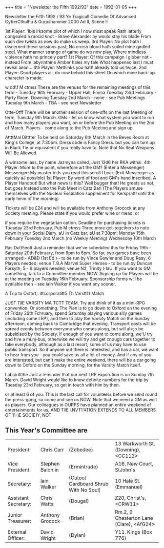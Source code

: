 +++
title = "Newsletter the Fifth 1992/93"
date = 1992-01-05
+++
 

 Newsletter the Fifth 1992 / 93
Ye Tragicall Comedie Of Advanced CyberCthulhu & Gurpshammer 2000
Ad II, Scene II

1st Player: 'Ibis irksome plot of which I now must speak Rath latterly congealed a rancid knot - Brave Alexander ay would stay his blade
From such dire twists as now do make us weep.
3rd Player: No plot hath I discerned these sessions past; No orcish blood hath soiled mine girdled steel. What manner strange of game do we now play, Where mindless violence hath no princely part?
1st Player: Of this campaign I gibber not - instead From labyrinthine Amber hales my tale What happened last I must reveal anon...
4th Player: Methinks you hath already told us twice. 2nd Player: Good players all, do now behold this sheet
On which mine back-up character is made:

w dd\f M ctmss
These are the venues for the remaining meetings of this term:-
Tuesday 16th February - Upper Hall, Emma Tuesday 23rd February - Party Room, Downing Tuesday 2nd March - none - see Pub Meetings Tuesday 9th March -  TBA - see next Newsletter

Otte-Offf
There will be another session of one-offs on the last Meeting of term, Tuesday 9th March. GMs - let us know what system you want to run and how many players you want, on or before the Pub Meeting on the 2nd of March. Players - come along to the Pub Meeting and sign up.

AttttMal Ditttter
To be held on Saturday 6th March in the Beves Room at King's College, at 7:30pm. Dress code is Fancy Dress. but you can turn up in Black Tie or equivalent if you really have to. Note that No Real Weapons Will Be Allowed.

A winsome lass, by name Jazmyna called, Just 12d6 her RKA withal.
4th Player: More to the point, wherefore art the GM?
(Enter a Messenger)
Messenger: My master bids you read this scroll I bear.
(Exit Messenger as quickly aJ possible)
1st Player: By word of foot and GM's hand inscribed, A Player Handout! But what news is this?
Well bugger that! He greets us not, but goes Instead unto the Pub Meet in Catz Bar!
(The Players amuse themselves with the Nuclear Escalation supplement for Kersp/att! until the early hmm of the morning)

Tickets will be £24 and will be available from Anthony Grocock at any Society meeting. Please state if you would prefer wine or mead, or

if you require the vegetarian option. Deadline for purchasing tickets is Tuesday 23rd February.
Pub M ctmss
Three more gct-togcthers to note down in your Social Diary, aU in Catz bar, aU at 7:30pm:­
Monday 15th February
Tuesday 2nd March (no Weekly Meeting)
Wednesday 10th March

Ras Dutt5eott
Just a reminder tbat we've scheduled this for Friday 19th - Saturday 20th February, from 6pm to 6pm. So far, two games bavc been arranged:-
AD&D (1st Ed.) - to be run by Vince Gowler and Doug Reay; 6 Players needed; venue T.B.A
Marvel Super Heroes - to be run by Duncan Forsyth; 5 - 6 players needed; venue N2, Trinity I-IaU.
If you want to GM something, talk to a Committee member NOW. Signing up for Players will be at the meeting on Tuesday 16th February. Sponsorship forms will be available then - see Iain Walker if you want any sooner.

A Trip to Oxfort,. ittcorporatitt5
Th Varstt11 Match

JUST 11IE VARSITY MA TCTT TEAM. Try and think
of it as a mini-RPG convention. Or something.
The Plan is to go down to Oxford on the evening of Friday 26th Fchruary, spend Saturday playing various silly games (including some LRP), and then to play tbe Varsity Match on the Sunday afternoon, coming back to Cambridge that evening. Transport costs will be spread evenly between everyone who comes along, but will al<;o be subsidised by the Society.
If enough of you want to come along, we'U try
and hire a mi.nj-bus, otherwise we will try and get cnougb cars together to take everybody, although as a last resort, some of us may have to use public transport. So if anyone out there is interested, and has a car, we want to hear from you - you could save us all a lot of money. And if any of you are interested, but can't make the entire weekend, there will be a car going down to Oxford on the Sunday morning, for the Varsity Match itself.

Lab:\irittthe
Just a reminder that our next LRP expcrution is on Sunday 7th March. David Wright would like to know definite numbers for the trip by Tuesday 23rd February, so get in touch with him by then.

or at least 6 of you. This is the last call for volunteers before we send round the press-gang, so come and see us NOW. Note that we need a GM as well as players. Our colleagues in OURPS have planned an entire weekend of entertainments for us, AND TllE l.NVT1'ATION EXTENDS TO ALL MEMBERS OF 11-IE SOCIE1Y, NOT

## This Year's Committee are

| | | | |
|-|-|-|-|
|President:| Chris Carr	|(Zcbedee) | 13 Warkworth St. (Downing), \<CC112\> |
|Vice President:| Stephen Balch.in|	(Ermintrude) | A16, New Court, StJohn's |
|Secretary:| Iain Walker	|(Cutout Cardboard Shrub With No Soul) | 10 Hale St. (Emmanuel) |
|Assistant Secretary:|  Chris Watts	|	(Dougal) | Z20, Christ's, \<CRW11\> |
|Junior Treasurer: |Anthony Grocock	| (Brian)| Rm.2, 9 Chesterton Lane (Clare), \<AfG24\> |
|External Officer:|David Wright		| (Dylan)| Y11. Kings (Box 776) |
